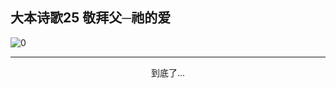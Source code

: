 
## 大本诗歌25 敬拜父─祂的爱

<img alt="0" data-original="/data/d0098/0.jpeg">

---

<p style="text-align: center">到底了...</p>

<script src="/js/dist-view.js"></script>